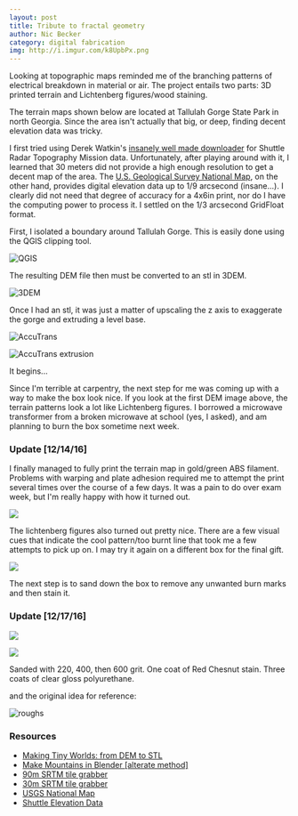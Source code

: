 ```yaml
---
layout: post
title: Tribute to fractal geometry
author: Nic Becker
category: digital fabrication
img: http://i.imgur.com/k8UpbPx.png
---
```


Looking at topographic maps reminded me of the branching patterns of electrical breakdown in material or air. The project entails two parts: 3D printed terrain and Lichtenberg figures/wood staining.

The terrain maps shown below are located at Tallulah Gorge State Park in north Georgia. Since the area isn't actually that big, or deep, finding decent elevation data was tricky.

I first tried using Derek Watkin's [insanely well made downloader](http://dwtkns.com/srtm30m/) for Shuttle Radar Topography Mission data. Unfortunately, after playing around with it, I learned that 30 meters did not provide a high enough resolution to get a decent map of the area. The [U.S. Geological Survey National Map](https://viewer.nationalmap.gov/basic/), on the other hand, provides digital elevation data up to 1/9 arcsecond (insane...). I clearly did not need that degree of accuracy for a 4x6in print, nor do I have the computing power to process it. I settled on the 1/3 arcsecond GridFloat format.

First, I isolated a boundary around Tallulah Gorge. This is easily done using the QGIS clipping tool.

![QGIS](http://i.imgur.com/H4jcGdA.jpg)

The resulting DEM file then must be converted to an stl in 3DEM.

![3DEM](http://i.imgur.com/idhWiaB.jpg)

Once I had an stl, it was just a matter of upscaling the z axis to exaggerate the gorge and extruding a level base.

![AccuTrans](http://i.imgur.com/U1oQDes.png)

![AccuTrans extrusion](http://i.imgur.com/k8UpbPx.png)

It begins...

Since I'm terrible at carpentry, the next step for me was coming up with a way to make the box look nice. If you look at the first DEM image above, the terrain patterns look a lot like Lichtenberg figures. I borrowed a microwave transformer from a broken microwave at school (yes, I asked), and am planning to burn the box sometime next week.

### Update [12/14/16]

I finally managed to fully print the terrain map in gold/green ABS filament. Problems with warping and plate adhesion required me to attempt the print several times over the course of a few days. It was a pain to do over exam week, but I'm really happy with how it turned out.

![](https://media.giphy.com/media/CHWSuxyTtWQW4/giphy.gif)

The lichtenberg figures also turned out pretty nice. There are a few visual cues that indicate the cool pattern/too burnt line that took me a few attempts to pick up on. I may try it again on a different box for the final gift.

![](http://i.imgur.com/wHX9aM3.jpg)

The next step is to sand down the box to remove any unwanted burn marks and then stain it.

### Update [12/17/16]

![](http://i.imgur.com/dcIL6ad.jpg)

![](http://i.imgur.com/QtwY3wi.jpg)

Sanded with 220, 400, then 600 grit. One coat of Red Chesnut stain. Three coats of clear gloss polyurethane.

and the original idea for reference:

![roughs](https://i.imgur.com/j82GYJQ.jpg)

### Resources

* [Making Tiny Worlds: from DEM to STL](http://www.the3dprintedfuture.com/shapespeare/)
* [Make Mountains in Blender [alterate method]](http://johnflower.org/tutorial/make-mountains-blender-height-maps)
* [90m SRTM tile grabber](http://dwtkns.com/srtm/)
* [30m SRTM tile grabber](http://dwtkns.com/srtm30m/)
* [USGS National Map](https://viewer.nationalmap.gov/basic/)
* [Shuttle Elevation Data](http://www2.jpl.nasa.gov/srtm/)
